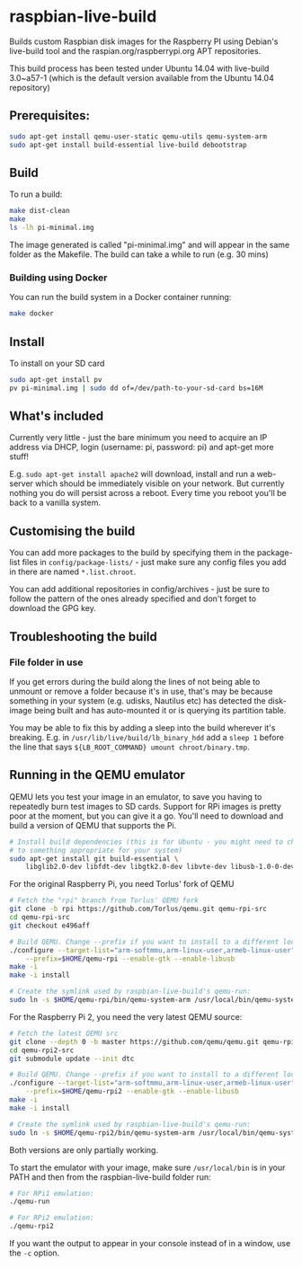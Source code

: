 # raspbian-live-build

Builds custom Raspbian disk images for the Raspberry PI using Debian's
live-build tool and the raspian.org/raspberrypi.org APT repositories.

This build process has been tested under Ubuntu 14.04 with live-build 3.0~a57-1
 (which is the default version available from the Ubuntu 14.04 repository)

## Prerequisites:
```sh
sudo apt-get install qemu-user-static qemu-utils qemu-system-arm
sudo apt-get install build-essential live-build debootstrap
```

## Build
To run a build:
```sh
make dist-clean
make
ls -lh pi-minimal.img
```

The image generated is called "pi-minimal.img" and will appear in the same
folder as the Makefile.  The build can take a while to run (e.g. 30 mins)

### Building using Docker

You can run the build system in a Docker container running:
```sh
make docker
```

## Install
To install on your SD card
```sh
sudo apt-get install pv
pv pi-minimal.img | sudo dd of=/dev/path-to-your-sd-card bs=16M
```

## What's included
Currently very little - just the bare minimum you need to acquire an IP address
via DHCP, login (username: pi, password: pi) and apt-get more stuff!

E.g. `sudo apt-get install apache2` will download, install and run a web-server
which should be immediately visible on your network. But currently nothing you
do will persist across a reboot.  Every time you reboot you'll be back to a
vanilla system.

## Customising the build
You can add more packages to the build by specifying them in the package-list
files in `config/package-lists/` - just make sure any config files you add in
there are named `*.list.chroot`.

You can add additional repositories in config/archives - just be sure to follow
the pattern of the ones already specified and don't forget to download the GPG
key.

## Troubleshooting the build

### File folder in use
If you get errors during the build along the lines of not being able to unmount
or remove a folder because it's in use, that's may be because something in your
system (e.g. udisks, Nautilus etc) has detected the disk-image being built and
has auto-mounted it or is querying its partition table.

You may be able to fix this by adding a sleep into the build wherever it's
breaking.  E.g. in `/usr/lib/live/build/lb_binary_hdd` add a `sleep 1` before
the line that says `${LB_ROOT_COMMAND} umount chroot/binary.tmp`.

## Running in the QEMU emulator

QEMU lets you test your image in an emulator, to save you having to repeatedly
burn test images to SD cards.  Support for RPi images is pretty poor at the
moment, but you can give it a go.  You'll need to download and build a version
 of QEMU that supports the Pi.

```sh
# Install build dependencies (this is for Ubuntu - you might need to change it
# to something appropriate for your system)
sudo apt-get install git build-essential \
    libglib2.0-dev libfdt-dev libgtk2.0-dev libvte-dev libusb-1.0-0-dev
```

For the original Raspberry Pi, you need Torlus' fork of QEMU
```sh
# Fetch the "rpi" branch from Torlus' QEMU fork
git clone -b rpi https://github.com/Torlus/qemu.git qemu-rpi-src
cd qemu-rpi-src
git checkout e496aff

# Build QEMU. Change --prefix if you want to install to a different location
./configure --target-list="arm-softmmu,arm-linux-user,armeb-linux-user" \
    --prefix=$HOME/qemu-rpi --enable-gtk --enable-libusb
make -i
make -i install

# Create the symlink used by raspbian-live-build's qemu-run:
sudo ln -s $HOME/qemu-rpi/bin/qemu-system-arm /usr/local/bin/qemu-system-pi
```

For the Raspberry Pi 2, you need the very latest QEMU source:
```sh
# Fetch the latest QEMU src
git clone --depth 0 -b master https://github.com/qemu/qemu.git qemu-rpi2-src
cd qemu-rpi2-src
git submodule update --init dtc

# Build QEMU. Change --prefix if you want to install to a different location
./configure --target-list="arm-softmmu,arm-linux-user,armeb-linux-user" \
    --prefix=$HOME/qemu-rpi2 --enable-gtk --enable-libusb
make -i
make -i install

# Create the symlink used by raspbian-live-build's qemu-run:
sudo ln -s $HOME/qemu-rpi2/bin/qemu-system-arm /usr/local/bin/qemu-system-rpi2
```

Both versions are only partially working.


To start the emulator with your image, make sure `/usr/local/bin` is in your
PATH and then from the raspbian-live-build folder run:
```sh
# For RPi1 emulation:
./qemu-run

# For RPi2 emulation:
./qemu-rpi2
```

If you want the output to appear in your console instead of in a window, use the `-c` option.

